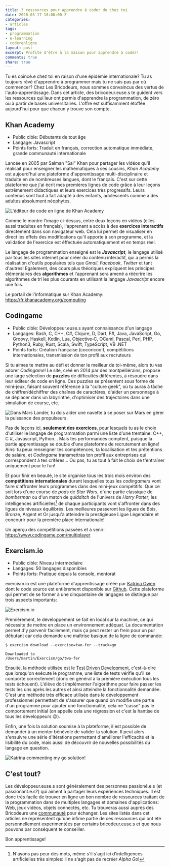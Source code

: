 ```yaml
---
title: 3 ressources pour apprendre à coder de chez toi
date: 2020-03-17 18:00:00 Z
categories:
- articles
tags:
- programmation
- e-learning
- coderenligne
layout: post
excerpt: Profite d'être à la maison pour apprendre à coder!
comments: true
share: true
---
```


Tu es coincé.e chez toi en raison d'une épidémie internationale? Tu as toujours rêvé d'apprendre à programmer mais tu ne sais pas par où commencer? Chez Les Bricodeurs, nous sommes convaincus des vertus de l'auto-apprentissage. Dans cet article, des bricodeur.euse.s te guident vers les ressources qui leur ont permis d'apprendre la programmation, de zéro ou à partir de bases universitaires. L'offre est suffisamment étoffée aujourd'hui pour que chacun y trouve son compte.

## Khan Academy

- Public cible: Débutants de tout âge
- Langage: Javascript
- Points forts: Traduit en français, correction automatique immédiate, grande communauté internationale

Lancée en 2005 par Salman "Sal" Khan pour partager les vidéos qu'il réalisait pour enseigner les mathématiques à ses cousins, _Khan Academy_ est aujourd'hui une plateforme d'apprentissage multi-disciplinaire et traduite en de nombreuses langues, dont le français. C'est sur cette plateforme que j'ai écrit mes premières lignes de code grâce à leur leçons extrêmement didactiques et leurs exercices très progressifs. Leurs contenus sont tout à fait adapté à des enfants, adolescents comme à des adultes absolument néophytes.

![L'éditeur de code en ligne de Khan Academy](https://i.imgur.com/bbWSEfX.png)

Comme le montre l'image ci-dessus, entre deux leçons en vidéos (elles aussi traduites en français), l'apprenant a accès à des **exercices interactifs** directement dans son navigateur web. Cela lui permet de visualiser en direct les effets des modifications qu'il apporte à son programme, et la validation de l'exercice est éffectuée automatiquement et en temps réel.

Le langage de programmation enseigné est le **_Javascript_**, le langage utilisé par tous les sites internet pour créer du contenu interactif, qui a permis la réalisation d'outils populaires tels que _Gmail_, _Facebook_, _Twitter_ et tant d'autres! Egalement, des cours plus théoriques expliquent les principes élémentaires des **algorithmes** et l'apprenant sera amené a réécrire les algorithmes de tri les plus courants en utilisant la langage _Javascript_ encore une fois.

Le portail de l'informatique sur Khan Academy: https://fr.khanacademy.org/computing

## Codingame

- Public cible: Développeur.euse.s ayant connaissance d'un langage
- Langages: Bash, C, C++, C#, Clojure, D, Dart, F#, Java, JavaScript, Go, Groovy, Haskell, Kotlin, Lua, Objective‑C, OCaml, Pascal, Perl, PHP, Python3, Ruby, Rust, Scala, Swift, TypeScript, VB .NET
- Points forts: Création française (cocoricoo!), compétitions internationales, transmission de ton profil aux recruteurs

Si tu aimes te mettre au défi et donner le meilleur de toi-même, alors tu vas adorer _Codingame_! Le site, créé en 2014 par des montpelliérains, propose une large sélection de **puzzles** de difficultés différentes, à résoudre dans leur éditeur de code en ligne. Ces puzzles se présentent sous forme de mini-jeux, faisant souvent référence à la "culture geek", où tu auras à tâche de chiffrer/déchiffrer des chaînes de caractères, d'aider un personnage à se déplacer dans un labyrinthe, d'optimiser des trajectoires dans une simulation de course, etc.

![Dans _Mars Lander_, tu dois aider une navette à se poser sur Mars en gérer la puissance des propulseurs.](https://i.imgur.com/doXmwMH.png)

Pas de leçons ici, **seulement des exercices**, pour lesquels tu as le choix d'utiliser le langage de programmation parmi une liste d'une trentaine: C++, C #, Javascript, Python... Mais tes performances comptent, puisque la partie apprentissage se double d'une plateforme de recrutement en ligne! Ainsi tu peux renseigner tes compétences, ta localisation et tes prétentions de salaire, et _Codingame_ transmettras ton profil aux entreprises qui correspondent à tes critères... Ou pas, tu as tout à fait le choix de t'entraîner uniquement pour le fun!

Et pour finir en beauté, le site organise tous les trois mois environ des **compétitions internationales** durant lesquelles tous les _codingamers_ vont faire s'affronter leurs programmes dans des mini-jeux compétitifs. Que ce soit lors d'une course de _pods_ de _Star Wars_, d'une partie classique de _bomberman_ ou d'un match de _quidditch_ de l'univers de _Harry Potter_, les intelligences artificielles[^1] de chaque participants vont s'affronter dans des ligues de niveaux équilibrés. Les meilleures passeront les ligues de Bois, Bronze, Argent et Or jusqu'à atteindre la prestigieuse Ligue Légendaire et concourir pour la première place internationale!

Un aperçu des compétitions passées et à venir: https://www.codingame.com/multiplayer

[^1]: N'ayons pas peur des mots, même s'il s'agit ici d'intelligences artificielles très simples: il ne s'agit pas de recréer _Alpha Go_!

## Exercism.io

- Public cible: Niveau intermédiaire
- Langages: 50 langages disponibles
- Points forts: Pratique depuis la console, mentorat

exercism.io est une plateforme d'apprentissage créée par [Katrina Owen](https://www.kytrinyx.com) dont le code source est entièrement disponible sur [Github](https://github.com/exercism). Cette plateforme qui permet de se former à une cinquantaine de langages se distingue par trois aspects importants:

![Exercism.io](https://i.imgur.com/868p2Jy.png)

Premièrement, le développement se fait en local sur la machine, ce qui nécessite de mettre en place un environnement adéquat. La documentation permet d'y parvenir facilement, mais ça peut rester un frein pour un pur débutant car cela demande une maîtrise basique de la ligne de commande:

```
$ exercism download --exercise=two-fer --track=go

Downloaded to
/Users/martin/Exercism/go/two-fer
```

Ensuite, la méthode utilisée est le [Test Driven Development](https://devindetails.com/fr/tdd-debutant), c'est-à-dire que lorsqu'on exécute le programme, une liste de tests vérifie qu'il se comporte correctement (donc en général à la première exécution tous les tests échouent). L'élève doit implémenter l'algorithme pour faire passer les tests les uns après les autres et ainsi atteindre la fonctionnalité demandée. C'est une méthode très efficace utilisée dans le développement professionnel permettant de s'assurer que quand on modifie une partie d'un programme pour ajouter une fonctionnalité, cela ne "casse" pas le comportement initial (on appelle cela une régression et c'est la hantise de tous les développeurs :wink:).

Enfin, une fois la solution soumise à la plateforme, il est possible de demander à un mentor bénévole de valider la solution. Il peut alors s'ensuivre une série d'itérations permettant d'améliorer l'efficacité et la lisibilité du code, mais aussi de découvrir de nouvelles possibilités du langage en question.

![Katrina commenting my go solution!](https://i.imgur.com/oaw685g.png)

## C'est tout?

Les développeur.euse.s sont généralement des personnes passioné.e.s (et passionant.e.s?) qui aiment à partager leurs expériences techniques. Il est donc très facile de trouver en ligne un bon nombre de ressources traitant de la programmation dans de multiples langages et domaines d'applications: Web, jeux vidéos, objets connectés, etc. Tu trouveras aussi auprès des Bricodeurs une [communauté](https://www.helloasso.com/associations/les-bricodeurs/adhesions/adhesions-bricodeurs-2016) pour échanger. Les sites listés dans cet articles ne représentent qu'une infime partie de ces ressources qui ont été personnellement experimentées par certains bricodeur.euse.s et que nous pouvons par conséquent te conseiller.

Bon apprentissage!
